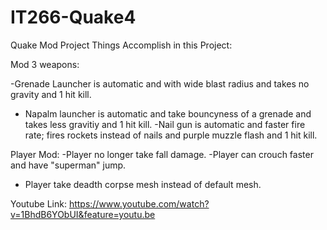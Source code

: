 # IT266-Quake4
Quake Mod Project
Things Accomplish in this Project:
 
Mod 3 weapons: 
 
-Grenade Launcher is automatic and with wide blast radius and takes no gravity and 1 hit kill.
- Napalm launcher is automatic and take bouncyness of a grenade and takes less gravitiy and 1 hit kill.
-Nail gun is automatic and faster fire rate; fires rockets instead of nails and purple muzzle flash and 1 hit kill.

Player Mod:
-Player no longer take fall damage.
-Player can crouch faster and have "superman" jump.
- Player take deadth corpse mesh instead of default mesh. 

Youtube Link:
https://www.youtube.com/watch?v=1BhdB6YObUI&feature=youtu.be
